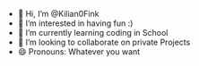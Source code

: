 - 👋 Hi, I’m @Kilian0Fink
- 👀 I’m interested in having fun :)
- 🌱 I’m currently learning coding in School
- 💞️ I’m looking to collaborate on private Projects
- 😄 Pronouns: Whatever you want


